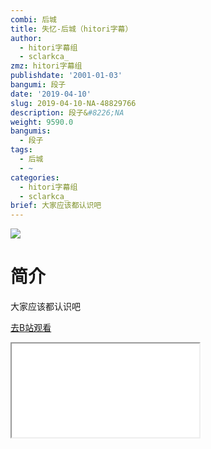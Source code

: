 ```yaml
---
combi: 后城
title: 失忆-后城（hitori字幕）
author:
  - hitori字幕组
  - sclarkca_
zmz: hitori字幕组
publishdate: '2001-01-03'
bangumi: 段子
date: '2019-04-10'
slug: 2019-04-10-NA-48829766
description: 段子&#8226;NA
weight: 9590.0
bangumis:
  - 段子
tags:
  - 后城
  - ~
categories:
  - hitori字幕组
  - sclarkca_
brief: 大家应该都认识吧
---
```

![](https://raw.githubusercontent.com/tcgriffith/owaraisite/master/static/tmpimg/pmkmWYv.jpg)
# 简介  
大家应该都认识吧  

[去B站观看](https://www.bilibili.com/video/av48829766/)
<div class ="resp-container"><iframe class="testiframe" src="//player.bilibili.com/player.html?aid=48829766"", scrolling="no", allowfullscreen="true" > </iframe></div> 
